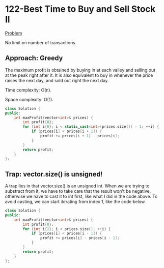 # 122-Best Time to Buy and Sell Stock II

[Problem](https://leetcode.com/problems/best-time-to-buy-and-sell-stock-ii/)

No limit on number of transactions.

## Approach: Greedy

The maximum profit is obtained by buying in at each valley and selling out at the peak right after it. It is also equivalent to buy in whenever the price raises the next day, and sold out right the next day.

Time complexity: O(n).

Space complexity: O(1).

```c++
class Solution {
public:
    int maxProfit(vector<int>& prices) {
        int profit{0};
        for (int i{0}; i < static_cast<int>(prices.size()) - 1; ++i) {
            if (prices[i] < prices[i + 1]) {
                profit += prices[i + 1] - prices[i];
            }
        }
        return profit;
    }
};
```

## Trap: vector.size() is unsigned!

A trap lies in that vector.size() is an unsigned int. When we are trying to substract from it, we have to take care that the result won't be negative, otherwise we have to cast it to int first, like what I did in the code above. To avoid casting, we can start iterating from index 1, like the code below.

```c++
class Solution {
public:
    int maxProfit(vector<int>& prices) {
        int profit{0};
        for (int i{1}; i < prices.size(); ++i) {
            if (prices[i] < prices[i - 1]) {
                profit += prices[i] - prices[i - 1];
            }
        }
        return profit;
    }
};
```
